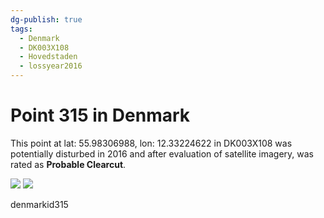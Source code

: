 ```yaml
---
dg-publish: true
tags:
  - Denmark
  - DK003X108
  - Hovedstaden
  - lossyear2016
---
```


# Point 315 in Denmark

This point at lat: 55.98306988, lon: 12.33224622 in DK003X108 was potentially disturbed in 2016 and after evaluation of satellite imagery, was rated as **Probable Clearcut**.

<div class='juxtapose' data-showcredits='false'>
<img src='https://baserow-backend-production20240528124524339000000001.s3.amazonaws.com/user_files/XGjjdZuLa224sA4TieQqbEHDomWctSVG_08b6b6a13533dcb53576b699c804ff60f6ea16c695953dfeb12f210eca78072b.png' data-label='July 2005' />
<img src='https://baserow-backend-production20240528124524339000000001.s3.amazonaws.com/user_files/XG2gaNhkdFcZnXCzt9pPYGCCle6zfeSK_b1d351c9742e734bbc46b86190728ed3504d28807002960f4bad44b82a82b43f.png' data-label='May 2018' />
</div>

denmarkid315